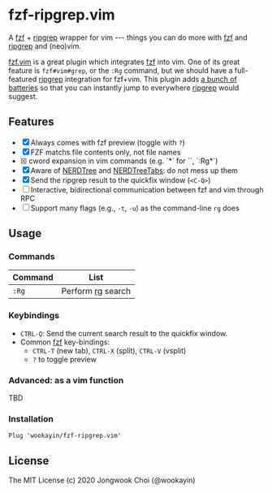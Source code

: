 fzf-ripgrep.vim
===============

A [fzf][fzf] + [ripgrep][rg] wrapper for vim ---
things you can do more with [fzf][fzf] and [ripgrep][rg] and (neo)vim.

[fzf.vim][fzf.vim] is a great plugin which integrates [fzf][fzf] into vim.
One of its great feature is `fzf#vim#grep`, or the `:Rg` command, but we should have a full-featured [ripgrep][rg] integration for fzf+vim.
This plugin adds [a bunch of batteries](#features) so that you can instantly jump to everywhere [ripgrep][rg] would suggest.


Features
--------

- [x] Always comes with fzf preview (toggle with `?`)
- [x] FZF matchs file contents only, not file names
- [x] <!-- Completion and --> cword expansion in vim commands (e.g. `*` for `<cword>`, `:Rg*`)
- [x] Aware of [NERDTree][nerdtree] and [NERDTreeTabs][nerdtree-tabs]: do not mess up them
- [x] Send the ripgrep result to the quickfix window (`<C-Q>`)
- [ ] Interactive, bidirectional communication between fzf and vim through RPC
- [ ] Support many flags (e.g., `-t`, `-u`) as the command-line `rg` does

Usage
-----

### Commands

| Command           | List                                                                    |
| ---               | ---                                                                     |
| `:Rg`             | Perform [rg][rg] search                                                 |

### Keybindings

- `CTRL-Q`: Send the current search result to the quickfix window.
- Common [fzf][fzf] key-bindings:
  - `CTRL-T` (new tab), `CTRL-X` (split), `CTRL-V` (vsplit)
  - `?` to toggle preview

### Advanced: as a vim function

TBD

<!--
- filetype (-t <type>)
- directory to perform ripgrep search
-->


### Installation

```vim
Plug 'wookayin/fzf-ripgrep.vim'
```


License
-------

The MIT License (c) 2020 Jongwook Choi (@wookayin)

[fzf]:            https://github.com/junegunn/fzf
[fzf.vim]:        https://github.com/junegunn/fzf.vim
[rg]:             https://github.com/BurntSushi/ripgrep
[nerdtree]:       https://github.com/scrooloose/nerdtree
[nerdtree-tabs]:  https://github.com/jistr/vim-nerdtree-tabs

